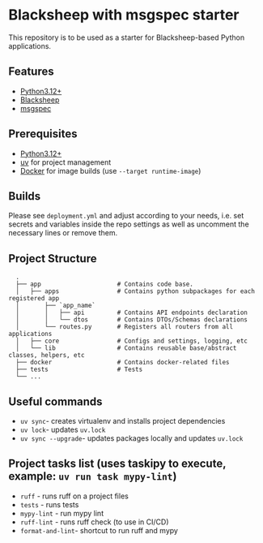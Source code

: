 # Blacksheep with msgspec starter

This repository is to be used as a starter for Blacksheep-based Python applications.

## Features

- [Python3.12+](https://www.python.org/)
- [Blacksheep](https://www.neoteroi.dev/blacksheep/)
- [msgspec](https://github.com/jcrist/msgspec)

## Prerequisites

- [Python3.12+](https://www.python.org/)
- [uv](https://docs.astral.sh/uv/) for project management
- [Docker](https://docs.docker.com/) for image builds (use `--target runtime-image`)


## Builds

Please see `deployment.yml` and adjust according to your needs, i.e. set secrets and variables inside the repo settings
as well as uncomment the necessary lines or remove them.

## Project Structure

```
  .
  ├── app                     # Contains code base.
  │   ├── apps                # Contains python subpackages for each registered app
  │       ├── `app_name`
  │       │   ├── api         # Contains API endpoints declaration
  │       │   └── dtos        # Contains DTOs/Schemas declarations
  │       └── routes.py       # Registers all routers from all applications
  │   ├── core                # Configs and settings, logging, etc
  │   └── lib                 # Contains reusable base/abstract classes, helpers, etc
  ├── docker                  # Contains docker-related files
  ├── tests                   # Tests
  └── ...
```

## Useful commands

-  `uv sync`- creates virtualenv and installs project dependencies
-  `uv lock`- updates `uv.lock`
-  `uv sync --upgrade`- updates packages locally and updates `uv.lock`

## Project tasks list (uses taskipy to execute, example: `uv run task mypy-lint`)
-  `ruff` - runs ruff on a project files
-  `tests` - runs tests
-  `mypy-lint` - run mypy lint
-  `ruff-lint` - runs ruff check (to use in CI/CD)
-  `format-and-lint`- shortcut to run ruff and mypy